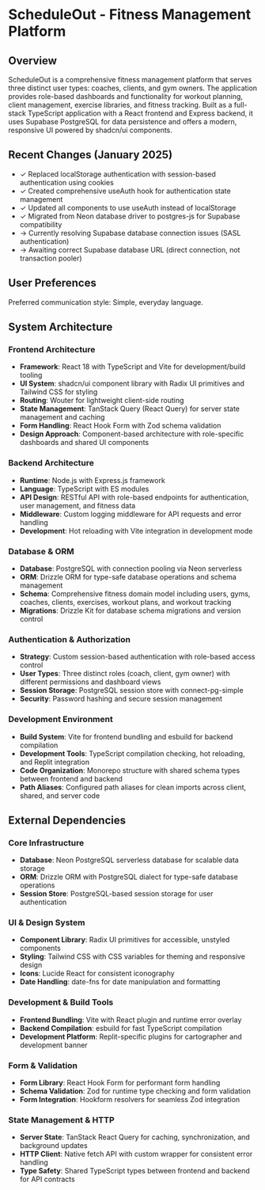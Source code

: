 # ScheduleOut - Fitness Management Platform

## Overview

ScheduleOut is a comprehensive fitness management platform that serves three distinct user types: coaches, clients, and gym owners. The application provides role-based dashboards and functionality for workout planning, client management, exercise libraries, and fitness tracking. Built as a full-stack TypeScript application with a React frontend and Express backend, it uses Supabase PostgreSQL for data persistence and offers a modern, responsive UI powered by shadcn/ui components.

## Recent Changes (January 2025)

- ✓ Replaced localStorage authentication with session-based authentication using cookies
- ✓ Created comprehensive useAuth hook for authentication state management
- ✓ Updated all components to use useAuth instead of localStorage
- ✓ Migrated from Neon database driver to postgres-js for Supabase compatibility
- → Currently resolving Supabase database connection issues (SASL authentication)
- → Awaiting correct Supabase database URL (direct connection, not transaction pooler)

## User Preferences

Preferred communication style: Simple, everyday language.

## System Architecture

### Frontend Architecture
- **Framework**: React 18 with TypeScript and Vite for development/build tooling
- **UI System**: shadcn/ui component library with Radix UI primitives and Tailwind CSS for styling
- **Routing**: Wouter for lightweight client-side routing
- **State Management**: TanStack Query (React Query) for server state management and caching
- **Form Handling**: React Hook Form with Zod schema validation
- **Design Approach**: Component-based architecture with role-specific dashboards and shared UI components

### Backend Architecture
- **Runtime**: Node.js with Express.js framework
- **Language**: TypeScript with ES modules
- **API Design**: RESTful API with role-based endpoints for authentication, user management, and fitness data
- **Middleware**: Custom logging middleware for API requests and error handling
- **Development**: Hot reloading with Vite integration in development mode

### Database & ORM
- **Database**: PostgreSQL with connection pooling via Neon serverless
- **ORM**: Drizzle ORM for type-safe database operations and schema management
- **Schema**: Comprehensive fitness domain model including users, gyms, coaches, clients, exercises, workout plans, and workout tracking
- **Migrations**: Drizzle Kit for database schema migrations and version control

### Authentication & Authorization
- **Strategy**: Custom session-based authentication with role-based access control
- **User Types**: Three distinct roles (coach, client, gym owner) with different permissions and dashboard views
- **Session Storage**: PostgreSQL session store with connect-pg-simple
- **Security**: Password hashing and secure session management

### Development Environment
- **Build System**: Vite for frontend bundling and esbuild for backend compilation
- **Development Tools**: TypeScript compilation checking, hot reloading, and Replit integration
- **Code Organization**: Monorepo structure with shared schema types between frontend and backend
- **Path Aliases**: Configured path aliases for clean imports across client, shared, and server code

## External Dependencies

### Core Infrastructure
- **Database**: Neon PostgreSQL serverless database for scalable data storage
- **ORM**: Drizzle ORM with PostgreSQL dialect for type-safe database operations
- **Session Store**: PostgreSQL-based session storage for user authentication

### UI & Design System
- **Component Library**: Radix UI primitives for accessible, unstyled components
- **Styling**: Tailwind CSS with CSS variables for theming and responsive design
- **Icons**: Lucide React for consistent iconography
- **Date Handling**: date-fns for date manipulation and formatting

### Development & Build Tools
- **Frontend Bundling**: Vite with React plugin and runtime error overlay
- **Backend Compilation**: esbuild for fast TypeScript compilation
- **Development Platform**: Replit-specific plugins for cartographer and development banner

### Form & Validation
- **Form Library**: React Hook Form for performant form handling
- **Schema Validation**: Zod for runtime type checking and form validation
- **Form Integration**: Hookform resolvers for seamless Zod integration

### State Management & HTTP
- **Server State**: TanStack React Query for caching, synchronization, and background updates
- **HTTP Client**: Native fetch API with custom wrapper for consistent error handling
- **Type Safety**: Shared TypeScript types between frontend and backend for API contracts